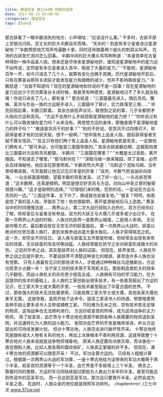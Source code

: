 ```yaml
---
title: 儒道至圣 第2144章 明智的选择
date: 2017-06-15 03:00:02
categories: 儒道至圣
tags: [Duke]
---
```


那古妖看了一眼半鹏消失的地方，小声嘀咕：“应该没什么事。”
不多时，古妖平原上空银光闪烁，百丈长的巨大半鹏自天而降。
“天杀的！到底有多少皇者进过星源秘地？”半鹏愤怒地咒骂声传遍数十里，同时还伴随着两个副头的刺耳尖叫声。
在场的古妖急忙询问怎么回事。
半鹏中间的巨大鹰头骂骂咧咧道：“本皇侥幸在古皇林得到一株中品圣人指，想来还是尽快来星源秘地好，谁知道星源秘地中的星力远不如传说，定然是有多位皇者进入其中，吸收了大量的星力。”
“不能吧，星源秘地百年一开，如今只进去了几个人，就算有变化也微乎其微。历代星源秘地开启后，只有在葬圣谷即将关闭前才能发现星力有细微的减少，但并不影响吸收星力。”
半鹏怒道：“当我不知道吗？现在的星源秘地和你说的不是一回事！现在星源秘地的星力远远少于历次葬圣谷关闭时候，我甚至有种感觉，星源秘地过不了多久就会枯竭！你说只进去了几人，都有谁？”
那古妖道：“三面猿最先进入，随后贪风、蟹蛛、英洪与负岳一族的方运联手进入，三面猿中了算计，实力跌落至三境……”
听完前因后果，半鹏沉默着。
其余古妖低声议论，联想到之前的事，几乎全都把矛头指向方运和贪风。
“方运不会用什么手段窃取星源秘地的星力吧？”
“你听说过有什么可以吸收储存星力吗？从来没有。再想想方运的身体，那像是吸干星源秘地星力的样子吗？”
“难道是贪风干的好事？”
“别的不好说，但贪风不过四境可汗，却获得皇者才有的古妖天赋，很不一般啊。”
“他毕竟有上品圣人指，提前获得皇者天赋不算太怪异。”
“反正只有他们两个有上品圣人指，星源秘地若是有变，一定跟他们俩有关。”
“那可未必，也可能是三面猿导致的。”
其余古妖直翻白眼，这栽赃陷害比三面猿对方运和贪风都狠。
半鹏问：“三面猿在哪里？”
“大概是太过丢脸，离开陵园，不知道去了哪里。”
“那乌默何在？”
“深暗乌贼一族来陵园，除了圣陵，必然会去绿海秘地，他应该在那里修炼。”
半鹏突然大声道：“乌默这个混账乌贼，当年曾经嘲讽我，今天我就让他见识见识本皇的厉害！”说完，半鹏气势汹汹杀向绿海。
一众古妖面面相觑，望着半鹏的背影发呆。
过了好一会儿，一头古妖苦笑道：“这半鹏啊，还真是精明。明显是想交好贪风与方运，对向山中圣立誓的秘密很感兴趣。”
“这才是聪明的选择。”
“可惜咱们来的晚，否则的话，一定站在方运与贪风的一边。”
“三面这件事，太下作了，换成我也会报复他。”
“报复？呵呵，他若是抢了我的圣人指，早就杀了他！他也很聪明，离开星源秘地后马上逃跑。”
葬圣谷中的时间慢慢流逝……
两界山上，第二次大战已经陷入白热化，双方已经杀红了眼，除却圣位与皇者没有参战，双方的大妖王与大儒几乎或多或少出过手。
在第一次两界山大战的时候，人族对抗妖界一是靠界山城墙，二是用人命填。
无论是何等方式，最后都会败在无穷无尽的妖蛮面前。
第一次两界山大战时，妖蛮以绝对的优势压着人族打，直到龙族参战派遣大量水族后，人族才获得喘息之机。
这一次，却完全不同往日。
说人族与妖蛮五五开那是吹嘘，但经常会出现有来有往的场面，无论妖蛮的攻击何等凶猛，人族经常能在防守之余对妖蛮形成极大的杀伤。
之前的毕参之战，其实是妖界对人族的试探。
但现在，妖界发现，人族在毕参之战之后提升更大。
不要说妖界不清楚这种变化的根源，甚至连许多人族也没有觉察。
只有人族最有见识的那些读书人，才能通过种种蛛丝马迹推断出，方运功劳至少占据一半！
当宁安工坊的技术用于军用机关后，那些制造类机关的效率几乎翻倍，而战斗类机关的杀伤至少提高五成。
人族拥有可怕的学习能力，在方运提供的技术的基础上，全人族的工家创新出很多技术，有一些甚至超出了方运的见识，在工家大学士或大儒的手里，一些技术甚至超出了华夏古国的世界。
不过，那些强大的技术无法批量使用，只能依靠工家大学士或大儒，其他各家大儒也束手无策。
这就导致，圣院开始下达命令，提高工家读书人的待遇，明里暗里用各种手段让更多读书人主修或辅修工家。
巧妇难为无米之炊，空有技术若无足够的物资，这场战争也无法顺利进行。
方运抄蛟圣宫的所得，成为这场战争的主力物资。
除了蛟圣宫，血芒界与十寒古地也源源不断把各种人族需要的物资送到圣院，并迅速转化为人族的战斗能力。
圣院对血芒界的开发是循序渐进，听从方运提出的可持续发展计划。
但对十寒古地，人族完全进行破坏性开采。
十寒古地终究是跟称祖大人物有关系的地方，再加上冰族根本不善利用资源，这就导致整个十寒古地对人族来说就是战争物资储备地。
原来人族还要向冰族交易，而冰族也一直在限制人族，比如人族急需的霜纹铁矿，人族真正掌握的并不多。
但现在，满十寒古地的资源都可以随意开采！
不过，军功全算方运的。
已经有人粗粗计算过，根据第一次两界山大战的军功算，一座十寒古地给方运带来的军功大概等于两个半圣，蛟圣宫的资源等于一个半圣，血芒界差不多抵得上三个半圣。
换言之，算着时间的推移，方运的军功将陆续超过那些为人族出力多年的半圣，甚至可能达到传说中的亚圣军功。
而一旦达到亚圣军功，那方运只要晋升半圣，必然会成为半圣之首。
在战时，人族众圣的地位就是按照军功排列。
.chaptererror;
(三七中文 www.37zw.net